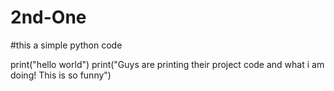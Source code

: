 # 2nd-One
#this a simple python code

print("hello world")
print("Guys are printing their project code and what i am doing! This is so funny")
